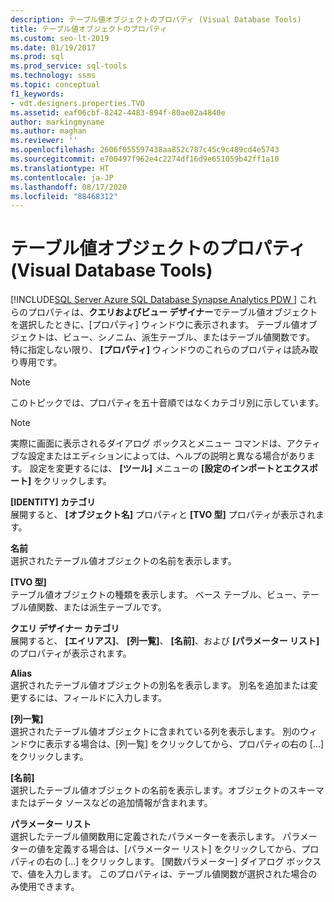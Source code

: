 ```yaml
---
description: テーブル値オブジェクトのプロパティ (Visual Database Tools)
title: テーブル値オブジェクトのプロパティ
ms.custom: seo-lt-2019
ms.date: 01/19/2017
ms.prod: sql
ms.prod_service: sql-tools
ms.technology: ssms
ms.topic: conceptual
f1_keywords:
- vdt.designers.properties.TVO
ms.assetid: eaf06cbf-8242-4483-894f-80ae02a4840e
author: markingmyname
ms.author: maghan
ms.reviewer: ''
ms.openlocfilehash: 2606f055597438aa852c787c45c9c489cd4e5743
ms.sourcegitcommit: e700497f962e4c2274df16d9e651059b42ff1a10
ms.translationtype: HT
ms.contentlocale: ja-JP
ms.lasthandoff: 08/17/2020
ms.locfileid: "88468312"
---
```

# <a name="table-valued-object-properties-visual-database-tools"></a>テーブル値オブジェクトのプロパティ (Visual Database Tools)
[!INCLUDE[SQL Server Azure SQL Database Synapse Analytics PDW ](../../includes/applies-to-version/sql-asdb-asdbmi-asa-pdw.md)]
 これらのプロパティは、**クエリおよびビュー デザイナー**でテーブル値オブジェクトを選択したときに、[プロパティ] ウィンドウに表示されます。 テーブル値オブジェクトは、ビュー、シノニム、派生テーブル、またはテーブル値関数です。 特に指定しない限り、 **[プロパティ]** ウィンドウのこれらのプロパティは読み取り専用です。  
  
> [!NOTE]  
> このトピックでは、プロパティを五十音順ではなくカテゴリ別に示しています。  
  
> [!NOTE]  
> 実際に画面に表示されるダイアログ ボックスとメニュー コマンドは、アクティブな設定またはエディションによっては、ヘルプの説明と異なる場合があります。 設定を変更するには、 **[ツール]** メニューの **[設定のインポートとエクスポート]** をクリックします。  
  
**[IDENTITY] カテゴリ**  
展開すると、 **[オブジェクト名]** プロパティと **[TVO 型]** プロパティが表示されます。  
  
**名前**  
選択されたテーブル値オブジェクトの名前を表示します。  
  
**[TVO 型]**  
テーブル値オブジェクトの種類を表示します。 ベース テーブル、ビュー、テーブル値関数、または派生テーブルです。  
  
**クエリ デザイナー カテゴリ**  
展開すると、 **[エイリアス]**、 **[列一覧]**、 **[名前]**、および **[パラメーター リスト]** のプロパティが表示されます。  
  
**Alias**  
選択されたテーブル値オブジェクトの別名を表示します。 別名を追加または変更するには、フィールドに入力します。  
  
**[列一覧]**  
選択されたテーブル値オブジェクトに含まれている列を表示します。 別のウィンドウに表示する場合は、[列一覧] をクリックしてから、プロパティの右の [...] をクリックします。  
  
**[名前]**  
選択したテーブル値オブジェクトの名前を表示します。オブジェクトのスキーマまたはデータ ソースなどの追加情報が含まれます。  
  
**パラメーター リスト**  
選択したテーブル値関数用に定義されたパラメーターを表示します。 パラメーターの値を定義する場合は、[パラメーター リスト] をクリックしてから、プロパティの右の [...] をクリックします。 [関数パラメーター] ダイアログ ボックスで、値を入力します。 このプロパティは、テーブル値関数が選択された場合のみ使用できます。  
  
